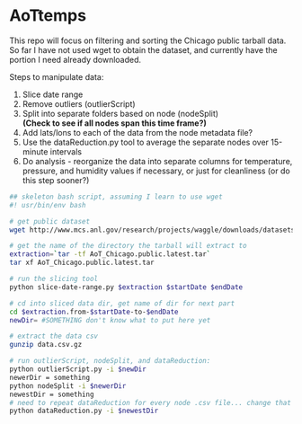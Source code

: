 # AoTtemps

This repo will focus on filtering and sorting the Chicago public tarball data.
So far I have not used wget to obtain the dataset, and currently have the portion I need already downloaded.

Steps to manipulate data:
1. Slice date range
2. Remove outliers (outlierScript)
3. Split into separate folders based on node (nodeSplit)  
**(Check to see if all nodes span this time frame?)**
4. Add lats/lons to each of the data from the node metadata file?
5. Use the dataReduction.py tool to average the separate nodes over 15-minute intervals
6. Do analysis - reorganize the data into separate columns for temperature, pressure, and humidity values if necessary, or just for cleanliness (or do this step sooner?)

```bash
## skeleton bash script, assuming I learn to use wget
#! usr/bin/env bash

# get public dataset
wget http://www.mcs.anl.gov/research/projects/waggle/downloads/datasets/AoT_Chicago.public.latest.tar

# get the name of the directory the tarball will extract to
extraction=`tar -tf AoT_Chicago.public.latest.tar`
tar xf AoT_Chicago.public.latest.tar

# run the slicing tool
python slice-date-range.py $extraction $startDate $endDate

# cd into sliced data dir, get name of dir for next part
cd $extraction.from-$startDate-to-$endDate
newDir= #SOMETHING don't know what to put here yet

# extract the data csv
gunzip data.csv.gz

# run outlierScript, nodeSplit, and dataReduction:
python outlierScript.py -i $newDir
newerDir = something
python nodeSplit -i $newerDir
newestDir = something
# need to repeat dataReduction for every node .csv file... change that script a bit????
python dataReduction.py -i $newestDir
